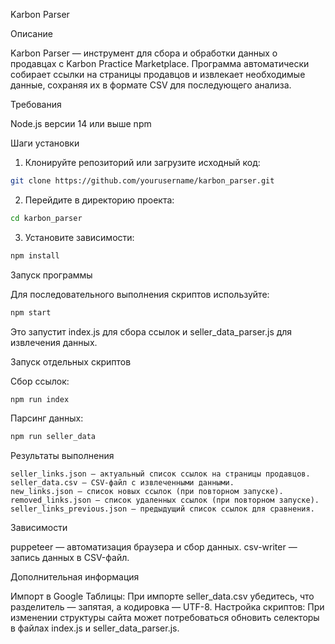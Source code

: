 Karbon Parser

Описание

Karbon Parser — инструмент для сбора и обработки данных о продавцах с Karbon Practice Marketplace. 
Программа автоматически собирает ссылки на страницы продавцов и извлекает необходимые данные,
сохраняя их в формате CSV для последующего анализа.

Требования

Node.js версии 14 или выше
npm

Шаги установки

1.	Клонируйте репозиторий или загрузите исходный код:

```bash
git clone https://github.com/yourusername/karbon_parser.git
```

2.	Перейдите в директорию проекта:

```bash
cd karbon_parser
```

3.	Установите зависимости:

```bash
npm install
```

Запуск программы

Для последовательного выполнения скриптов используйте:

```bash
npm start
```

Это запустит index.js для сбора ссылок и seller_data_parser.js для извлечения данных.

Запуск отдельных скриптов

Сбор ссылок:

```bash
npm run index
```

Парсинг данных:

```bash
npm run seller_data
```

Результаты выполнения

    seller_links.json — актуальный список ссылок на страницы продавцов.
    seller_data.csv — CSV-файл с извлеченными данными.
    new_links.json — список новых ссылок (при повторном запуске).
    removed_links.json — список удаленных ссылок (при повторном запуске).
    seller_links_previous.json — предыдущий список ссылок для сравнения.

Зависимости

puppeteer — автоматизация браузера и сбор данных.
csv-writer — запись данных в CSV-файл.

Дополнительная информация

Импорт в Google Таблицы: При импорте seller_data.csv убедитесь, что разделитель — запятая, а кодировка — UTF-8.
Настройка скриптов: При изменении структуры сайта может потребоваться обновить селекторы в файлах index.js и seller_data_parser.js.

